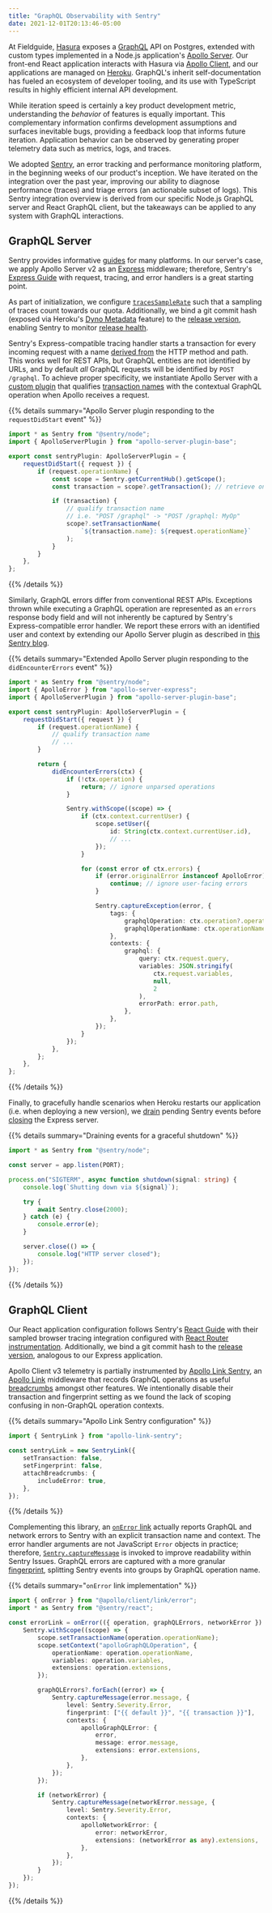 ```yaml
---
title: "GraphQL Observability with Sentry"
date: 2021-12-01T20:13:46-05:00
---
```


At Fieldguide, [Hasura](https://hasura.io/) exposes a [GraphQL](https://graphql.org/) API on Postgres, extended with custom types implemented in a Node.js application's [Apollo Server](https://www.apollographql.com/docs/apollo-server/). Our front-end React application interacts with Hasura via [Apollo Client](https://www.apollographql.com/docs/react/), and our applications are managed on [Heroku](https://www.heroku.com/). GraphQL's inherit self-documentation has fueled an ecosystem of developer tooling, and its use with TypeScript results in highly efficient internal API development.

While iteration speed is certainly a key product development metric, understanding the _behavior_ of features is equally important. This complementary information confirms development assumptions and surfaces inevitable bugs, providing a feedback loop that informs future iteration. Application behavior can be observed by generating proper telemetry data such as metrics, logs, and traces.

We adopted [Sentry](https://sentry.io/welcome/), an error tracking and performance monitoring platform, in the beginning weeks of our product's inception. We have iterated on the integration over the past year, improving our ability to diagnose performance (traces) and triage errors (an actionable subset of logs). This Sentry integration overview is derived from our specific Node.js GraphQL server and React GraphQL client, but the takeaways can be applied to any system with GraphQL interactions.

## GraphQL Server

Sentry provides informative [guides](https://docs.sentry.io/) for many platforms. In our server's case, we apply Apollo Server v2 as an [Express](https://expressjs.com/) middleware; therefore, Sentry's [Express Guide](https://docs.sentry.io/platforms/node/guides/express/) with request, tracing, and error handlers is a great starting point.

As part of initialization, we configure [`tracesSampleRate`](https://docs.sentry.io/platforms/node/guides/express/configuration/options/#tracing-options) such that a sampling of traces count towards our quota. Additionally, we bind a git commit hash (exposed via Heroku's [Dyno Metadata](https://devcenter.heroku.com/articles/dyno-metadata) feature) to the [release version](https://docs.sentry.io/platforms/node/guides/express/configuration/releases/#bind-the-version), enabling Sentry to monitor [release health](https://docs.sentry.io/product/releases/health/).

Sentry's Express-compatible tracing handler starts a transaction for every incoming request with a name [derived from](https://github.com/getsentry/sentry-javascript/blob/6.15.0/packages/node/src/handlers.ts#L108-L143) the HTTP method and path. This works well for REST APIs, but GraphQL entities are not identified by URLs, and by default _all_ GraphQL requests will be identified by `POST /graphql`. To achieve proper specificity, we instantiate Apollo Server with a [custom plugin](https://www.apollographql.com/docs/apollo-server/v2/integrations/plugins/) that qualifies [transaction names](https://docs.sentry.io/platforms/node/guides/express/enriching-events/transaction-name/) with the contextual GraphQL operation when Apollo receives a request.

{{% details summary="Apollo Server plugin responding to the `requestDidStart` event" %}}

```ts
import * as Sentry from "@sentry/node";
import { ApolloServerPlugin } from "apollo-server-plugin-base";

export const sentryPlugin: ApolloServerPlugin = {
    requestDidStart({ request }) {
        if (request.operationName) {
            const scope = Sentry.getCurrentHub().getScope();
            const transaction = scope?.getTransaction(); // retrieve ongoing transaction

            if (transaction) {
                // qualify transaction name
                // i.e. "POST /graphql" -> "POST /graphql: MyOp"
                scope?.setTransactionName(
                    `${transaction.name}: ${request.operationName}`
                );
            }
        }
    },
};
```

{{% /details %}}

Similarly, GraphQL errors differ from conventional REST APIs. Exceptions thrown while executing a GraphQL operation are represented as an `errors` response body field and will not inherently be captured by Sentry's Express-compatible error handler. We report these errors with an identified user and context by extending our Apollo Server plugin as described in [this Sentry blog](https://blog.sentry.io/2020/07/22/handling-graphql-errors-using-sentry#reporting-errors-to-sentry-with-apollo-server-nodejs-typescript).

{{% details summary="Extended Apollo Server plugin responding to the `didEncounterErrors` event" %}}

```ts
import * as Sentry from "@sentry/node";
import { ApolloError } from "apollo-server-express";
import { ApolloServerPlugin } from "apollo-server-plugin-base";

export const sentryPlugin: ApolloServerPlugin = {
    requestDidStart({ request }) {
        if (request.operationName) {
            // qualify transaction name
            // ...
        }

        return {
            didEncounterErrors(ctx) {
                if (!ctx.operation) {
                    return; // ignore unparsed operations
                }

                Sentry.withScope((scope) => {
                    if (ctx.context.currentUser) {
                        scope.setUser({
                            id: String(ctx.context.currentUser.id),
                            // ...
                        });
                    }

                    for (const error of ctx.errors) {
                        if (error.originalError instanceof ApolloError) {
                            continue; // ignore user-facing errors
                        }

                        Sentry.captureException(error, {
                            tags: {
                                graphqlOperation: ctx.operation?.operation,
                                graphqlOperationName: ctx.operationName,
                            },
                            contexts: {
                                graphql: {
                                    query: ctx.request.query,
                                    variables: JSON.stringify(
                                        ctx.request.variables,
                                        null,
                                        2
                                    ),
                                    errorPath: error.path,
                                },
                            },
                        });
                    }
                });
            },
        };
    },
};
```

{{% /details %}}

Finally, to gracefully handle scenarios when Heroku restarts our application (i.e. when deploying a new version), we [drain](https://docs.sentry.io/platforms/node/guides/express/configuration/draining/) pending Sentry events before [closing](https://expressjs.com/en/advanced/healthcheck-graceful-shutdown.html#graceful-shutdown) the Express server.

{{% details summary="Draining events for a graceful shutdown" %}}

```ts
import * as Sentry from "@sentry/node";

const server = app.listen(PORT);

process.on("SIGTERM", async function shutdown(signal: string) {
    console.log(`Shutting down via ${signal}`);

    try {
        await Sentry.close(2000);
    } catch (e) {
        console.error(e);
    }

    server.close(() => {
        console.log("HTTP server closed");
    });
});
```

{{% /details %}}

## GraphQL Client

Our React application configuration follows Sentry's [React Guide](https://docs.sentry.io/platforms/javascript/guides/react/) with their sampled browser tracing integration configured with [React Router instrumentation](https://docs.sentry.io/platforms/javascript/guides/react/configuration/integrations/react-router/). Additionally, we bind a git commit hash to the [release version](https://docs.sentry.io/platforms/javascript/guides/react/configuration/releases/#bind-the-version), analogous to our Express application.

Apollo Client v3 telemetry is partially instrumented by [Apollo Link Sentry](https://github.com/DiederikvandenB/apollo-link-sentry), an [Apollo Link](https://www.apollographql.com/docs/react/api/link/introduction/) middleware that records GraphQL operations as useful [breadcrumbs](https://docs.sentry.io/platforms/javascript/guides/react/enriching-events/breadcrumbs/) amongst other features. We intentionally disable their transaction and fingerprint setting as we found the lack of scoping confusing in non-GraphQL operation contexts.

{{% details summary="Apollo Link Sentry configuration" %}}

```ts
import { SentryLink } from "apollo-link-sentry";

const sentryLink = new SentryLink({
    setTransaction: false,
    setFingerprint: false,
    attachBreadcrumbs: {
        includeError: true,
    },
});
```

{{% /details %}}

Complementing this library, an [`onError` link](https://www.apollographql.com/docs/react/api/link/apollo-link-error/) actually reports GraphQL and network errors to Sentry with an explicit transaction name and context. The error handler arguments are not JavaScript `Error` objects in practice; therefore, [`Sentry.captureMessage`](https://docs.sentry.io/platforms/javascript/guides/react/usage/#capturing-messages) is invoked to improve readability within Sentry Issues. GraphQL errors are captured with a more granular [fingerprint](https://docs.sentry.io/platforms/javascript/guides/react/usage/sdk-fingerprinting/), splitting Sentry events into groups by GraphQL operation name.

{{% details summary="`onError` link implementation" %}}

```ts
import { onError } from "@apollo/client/link/error";
import * as Sentry from "@sentry/react";

const errorLink = onError(({ operation, graphQLErrors, networkError }) => {
    Sentry.withScope((scope) => {
        scope.setTransactionName(operation.operationName);
        scope.setContext("apolloGraphQLOperation", {
            operationName: operation.operationName,
            variables: operation.variables,
            extensions: operation.extensions,
        });

        graphQLErrors?.forEach((error) => {
            Sentry.captureMessage(error.message, {
                level: Sentry.Severity.Error,
                fingerprint: ["{{ default }}", "{{ transaction }}"],
                contexts: {
                    apolloGraphQLError: {
                        error,
                        message: error.message,
                        extensions: error.extensions,
                    },
                },
            });
        });

        if (networkError) {
            Sentry.captureMessage(networkError.message, {
                level: Sentry.Severity.Error,
                contexts: {
                    apolloNetworkError: {
                        error: networkError,
                        extensions: (networkError as any).extensions,
                    },
                },
            });
        }
    });
});
```

{{% /details %}}
